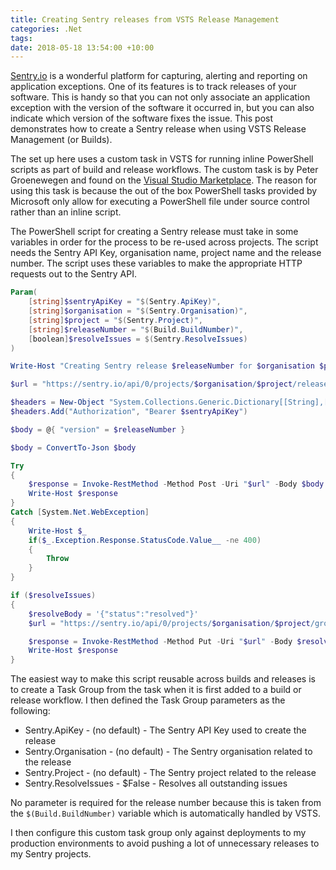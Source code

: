 ```yaml
---
title: Creating Sentry releases from VSTS Release Management
categories: .Net
tags: 
date: 2018-05-18 13:54:00 +10:00
---
```


[Sentry.io][0] is a wonderful platform for capturing, alerting and reporting on application exceptions. One of its features is to track releases of your software. This is handy so that you can not only associate an application exception with the version of the software it occurred in, but you can also indicate which version of the software fixes the issue. This post demonstrates how to create a Sentry release when using VSTS Release Management (or Builds).

<!--more-->

The set up here uses a custom task in VSTS for running inline PowerShell scripts as part of build and release workflows. The custom task is by Peter Groenewegen and found on the [Visual Studio Marketplace][1]. The reason for using this task is because the out of the box PowerShell tasks provided by Microsoft only allow for executing a PowerShell file under source control rather than an inline script.

The PowerShell script for creating a Sentry release must take in some variables in order for the process to be re-used across projects. The script needs the Sentry API Key, organisation name, project name and the release number. The script uses these variables to make the appropriate HTTP requests out to the Sentry API.

```powershell
Param(
    [string]$sentryApiKey = "$(Sentry.ApiKey)",
    [string]$organisation = "$(Sentry.Organisation)",
    [string]$project = "$(Sentry.Project)",
    [string]$releaseNumber = "$(Build.BuildNumber)",
    [boolean]$resolveIssues = $(Sentry.ResolveIssues)
)

Write-Host "Creating Sentry release $releaseNumber for $organisation $project"

$url = "https://sentry.io/api/0/projects/$organisation/$project/releases/"

$headers = New-Object "System.Collections.Generic.Dictionary[[String],[String]]"
$headers.Add("Authorization", "Bearer $sentryApiKey")

$body = @{ "version" = $releaseNumber }

$body = ConvertTo-Json $body

Try
{
    $response = Invoke-RestMethod -Method Post -Uri "$url" -Body $body -Headers $headers -ContentType "application/json"
    Write-Host $response
}
Catch [System.Net.WebException] 
{
    Write-Host $_
    if($_.Exception.Response.StatusCode.Value__ -ne 400)
    {
        Throw
    }
}

if ($resolveIssues)
{
    $resolveBody = '{"status":"resolved"}'
    $url = "https://sentry.io/api/0/projects/$organisation/$project/groups/"

    $response = Invoke-RestMethod -Method Put -Uri "$url" -Body $resolveBody -Headers $headers -ContentType "application/json"
    Write-Host $response
}
```
The easiest way to make this script reusable across builds and releases is to create a Task Group from the task when it is first added to a build or release workflow. I then defined the Task Group parameters as the following:

- Sentry.ApiKey - (no default) - The Sentry API Key used to create the release
- Sentry.Organisation - (no default) - The Sentry organisation related to the release
- Sentry.Project - (no default) - The Sentry project related to the release
- Sentry.ResolveIssues - $False - Resolves all outstanding issues

No parameter is required for the release number because this is taken from the ```$(Build.BuildNumber)``` variable which is automatically handled by VSTS.

I then configure this custom task group only against deployments to my production environments to avoid pushing a lot of unnecessary releases to my Sentry projects.

[0]: https://sentry.io/
[1]: https://marketplace.visualstudio.com/items?itemName=petergroenewegen.PeterGroenewegen-Xpirit-Vsts-Build-InlinePowershell
